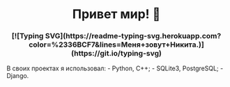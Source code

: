 <h1 align="center">Привет мир! 👋</h1>
<h3 align="center">[![Typing SVG](https://readme-typing-svg.herokuapp.com?color=%2336BCF7&lines=Меня+зовут+Никита.)](https://git.io/typing-svg)</h3>
В своих проектах я использовал:
  - Python, C++;
  - SQLite3, PostgreSQL;
  - Django.

<!--
**chertkov-nikita/chertkov-nikita** is a ✨ _special_ ✨ repository because its `README.md` (this file) appears on your GitHub profile.

Here are some ideas to get you started:

- 🔭 I’m currently working on ...
- 🌱 I’m currently learning ...
- 👯 I’m looking to collaborate on ...
- 🤔 I’m looking for help with ...
- 💬 Ask me about ...
- 📫 How to reach me: ...
- 😄 Pronouns: ...
- ⚡ Fun fact: ...
-->
